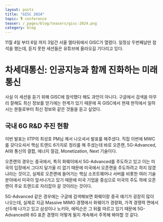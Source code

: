 ```yaml
---
layout: posts
title: "GISC 2024"
topic: 🎙️ conference
teaser: /_pages/blog/teasers/gisc-2024.png
category: blog
---
```


11월 4일 부터 6일 까지 3일간 서울 엘타워에서 GISC가 열렸다. 일정상 두번째날만 참석을 했는데, 듣지 못한 세션들은 유튜브에 올라오길 기다리고 있다.

# 차세대통신: 인공지능과 함께 진화하는 미래 통신

사실 이 세션을 듣기 위해 GISC에 참석했다 해도 과언이 아니다. 구글에서 검색을 아무리 잘해도 최신 정보를 얻기에는 한계가 있기 때문에 꼭 GISC에서 현재 현직에서 일하시는 분들로부터 최신 정보와 같은 것들을 듣고 싶었다.

## 국내 6G R&D 추진 현황

이번 발표는 IITP의 최성호 PM님 께서 나오셔서 발표를 해주셨다. 직접 이번에 MWC를 갖다오셔서 핵심 트렌드 6가지로 정리를 해 주셨는데 바로 오픈랜, 5G-Advanced, AI와 통신의 결합, 에너지 절감, Monetization, Next 기술이다.

오픈랜의 경우는 중국에서, 특히 화웨이에서 5G-Advanced를 주도하고 있고 이는 미국의 입장에서 그다지 달가울 리 없기 때문에 미국에서 오픈랜을 주도하려고 하지 않겠냐라는 것이고, 실제로 오픈랜에 들어가는 핵심 소프트웨어나 서버를 비롯한 여러 기술 분야에서 미국이 앞서나가고 있기 때문에 미국 기업을 중심으로 미국의 주도 하에 오픈랜이 주요 트렌드로 자리잡아 갈 것이라는 것이다.

5G-Advanced 같은 경우에는 구글에 검색해보면 화웨이랑 중국 얘기가 굉장히 많이 나오는데, 실제로 지금 Massive MIMO 경쟁에서 화웨이가 경량화, 가격 경쟁력 면에서 선두해 나가고 있고 삼성이나 노키아, 에릭슨은 그 뒤를 따르고 있기 때문에 5G-Advanced와 6G 표준 경쟁이 어떻게 될지 계속해서 주목해 봐야할 것 같다.

#